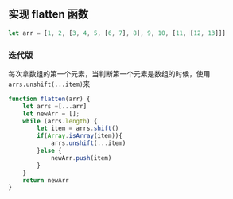 ## 实现 flatten 函数
```js
let arr = [1, 2, [3, 4, 5, [6, 7], 8], 9, 10, [11, [12, 13]]]
```

### 迭代版
每次拿数组的第一个元素，当判断第一个元素是数组的时候，使用`arrs.unshift(...item)`来
```js
function flatten(arr) {
    let arrs =[...arr]
    let newArr = [];
    while (arrs.length) {
        let item = arrs.shift()
        if(Array.isArray(item)){
            arrs.unshift(...item)   
        }else {
            newArr.push(item)
        }
    }
    return newArr
}
```